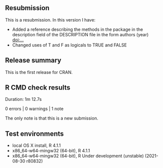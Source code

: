 ## Resubmission

This is a resubmission. In this version I have:

* Added a reference describing the methods in the package in the description field of the DESCRIPTION file in the form
authors (year) <doi:...>
* Changed uses of T and F as logicals to TRUE and FALSE

## Release summary

This is the first release for CRAN.

## R CMD check results

Duration: 1m 12.7s

0 errors | 0 warnings | 1 note

The only note is that this is a new submission.

## Test environments

* local OS X install, R 4.1.1
* x86_64-w64-mingw32 (64-bit), R 4.1.1
* x86_64-w64-mingw32 (64-bit), R Under development (unstable) (2021-08-30 r80832)